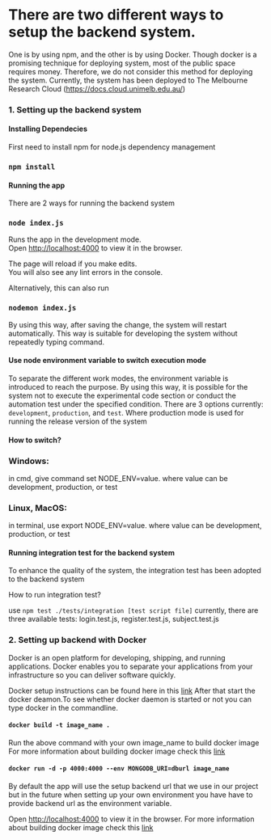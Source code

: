 # There are two different ways to setup the backend system. 
One is by using npm, and the other is by using Docker.
Though docker is a promising technique for deploying system, most of the public space requires money.
Therefore, we do not consider this method for deploying the system.
Currently, the system has been deployed to The Melbourne Research Cloud (https://docs.cloud.unimelb.edu.au/) 


### 1. Setting up the backend system

#### Installing Dependecies
First need to install npm for node.js dependency management

### `npm install`

#### Running the app
There are 2 ways for running the backend system
### `node index.js `

Runs the app in the development mode.<br />
Open [http://localhost:4000](http://localhost:4000) to view it in the browser.

The page will reload if you make edits.<br />
You will also see any lint errors in the console.

Alternatively, this can also run 
### `nodemon index.js`

By using this way, after saving the change, the system will restart automatically.
This way is suitable for developing the system without repeatedly typing command.


#### Use node environment variable to switch execution mode 
To separate the different work modes, the environment variable is introduced to reach the purpose. 
By using this way, it is possible for the system not to execute the experimental code section or conduct the automation test under the specified condition.
There are 3 options currently: `development`, `production`, and `test`. Where production mode is used for running the release version of the system
#### How to switch?
### Windows:
in cmd, give command set NODE_ENV=value. where value can be development, production, or test

### Linux, MacOS:
in terminal, use export NODE_ENV=value. where value can be development, production, or test


#### Running integration test for the backend system
To enhance the quality of the system, the integration test has been adopted to the backend system

How to run integration test?

use `npm test ./tests/integration [test script file]`
currently, there are three available tests: login.test.js, register.test.js, subject.test.js




### 2. Setting up backend with Docker
Docker is an open platform for developing, shipping, and running applications. Docker enables you to separate your applications from your infrastructure so you can deliver software quickly.

Docker setup instructions can be found here in this [link](https://docs.docker.com/get-docker/)
After that start the docker deamon.To see whether docker daemon is started or not you can type docker in the commandline.


#### `docker build -t image_name .` 
Run the above command with your own image_name to build docker image
For more information about building docker image check this [link](https://docs.docker.com/engine/reference/commandline/build/)

#### `docker run -d -p 4000:4000 --env MONGODB_URI=dburl image_name`
By default the app will use the setup backend url that we use in our project but in the future when setting up your own environment you have have to provide backend url as the environment variable.

Open [http://localhost:4000](http://localhost:4000) to view it in the browser.
For more information about building docker image check this  [link](https://docs.docker.com/engine/reference/commandline/run/)
